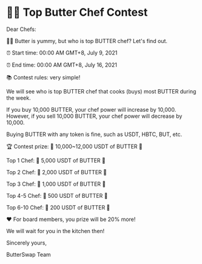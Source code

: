 # 👨‍🍳 Top Butter Chef Contest

Dear Chefs: 

👩‍🍳 Butter is yummy, but who is top BUTTER chef? Let's find out.

⏰ Start time: 00:00 AM GMT+8, July 9, 2021

⏰ End time: 00:00 AM GMT+8, July 16, 2021



📚 Contest rules: very simple!

We will see who is top BUTTER chef that cooks \(buys\) most BUTTER during the week.

If you buy 10,000 BUTTER, your chef power will increase by 10,000. However, if you sell 10,000 BUTTER, your chef power will decrease by 10,000.

Buying BUTTER with any token is fine, such as USDT, HBTC, BUT, etc.



🏆 Contest prize: 🎉 10,000~12,000 USDT of BUTTER 🎉

Top 1 Chef: 🎉 5,000 USDT of BUTTER 🎉

Top 2 Chef: 🎉 2,000 USDT of BUTTER 🎉

Top 3 Chef: 🎉 1,000 USDT of BUTTER 🎉

Top 4-5 Chef: 🎉 500 USDT of BUTTER 🎉

Top 6-10 Chef: 🎉 200 USDT of BUTTER 🎉

❤️ For board members, you prize will be 20% more!

We will wait for you in the kitchen then!



Sincerely yours,

ButterSwap Team

